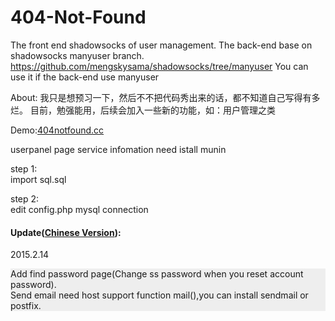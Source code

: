 # 404-Not-Found
The front end shadowsocks of user management.
The back-end base on shadowsocks manyuser branch.
https://github.com/mengskysama/shadowsocks/tree/manyuser
You can use it if the back-end  use manyuser

About:
我只是想预习一下，然后不不把代码秀出来的话，都不知道自己写得有多烂。
目前，勉强能用，后续会加入一些新的功能，如：用户管理之类
<p>Demo:<a href="http://404notfound.cc/" target="_blank">404notfound.cc</a></p>

<p>userpanel page service infomation need istall munin</p>

<p>step 1:<br>
import sql.sql</p>

<p>step 2:<br>edit config.php mysql connection</p>

<h4>Update(<a href="http://404notfound.cc" target="_blank">Chinese Version</a>):</h4>
<p>2015.2.14</p>
<p style="background:#eee">Add find password page(Change ss password when you reset account password).</br>Send email need host support function mail(),you can install sendmail or postfix.</p>

